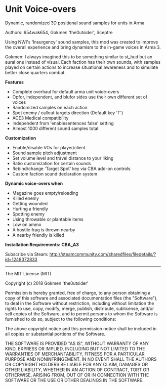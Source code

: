# Unit Voice-overs
Dynamic, randomized 3D positional sound samples for units in Arma

Authors: 654wak654, Gokmen 'the0utsider', Sceptre

Using NWI's 'Insurgency' sound samples, this mod was created to improve the overall experience and bring dynamism to the in-game voices in Arma 3.

Gokmen: I always imagined this to be something similar to st_hud but an aural one instead of visual. Each faction has their own sounds, with samples played on certain actions to increase situational awareness and to simulate better close quarters combat.

**Features**
- Complete overhaul for default arma unit voice-overs
- Opfor, independent, and blufor sides use their own different set of voices
- Randomized samples on each action
- Spot enemy / callout targets direction (Default key 'T')
- ACE3 Medical compatibility
- Independent from 'enablesentences false' setting
- Almost 1000 different sound samples total

**Customization**
- Enable/disable VOs for player/client
- Sound sample pitch adjustment
- Set volume level and travel distance to your liking
- Ratio customization for certain sounds
- Rebind/change 'Target Spot' key via CBA add-on controls
- Custom faction sound declaration system

**Dynamic voice-overs when**
- Magazine goes empty/reloading
- Killed enemy
- Getting wounded
- Hurting a friendly
- Spotting enemy
- Using throwable or plantable items
- Low on ammo
- A hostile frag is thrown nearby
- A nearby friendly is killed

**Installation Requirements: CBA_A3**

Subscribe via Steam: http://steamcommunity.com/sharedfiles/filedetails/?id=1248372833

---

The MIT License (MIT)

Copyright (c) 2018 Gokmen 'the0utsider'

Permission is hereby granted, free of charge, to any person obtaining a copy of this software and associated documentation files (the "Software"), to deal in the Software without restriction, including without limitation the rights to use, copy, modify, merge, publish, distribute, sublicense, and/or sell copies of the Software, and to permit persons to whom the Software is furnished to do so, subject to the following conditions:

The above copyright notice and this permission notice shall be included in all copies or substantial portions of the Software.

THE SOFTWARE IS PROVIDED "AS IS", WITHOUT WARRANTY OF ANY KIND, EXPRESS OR IMPLIED, INCLUDING BUT NOT LIMITED TO THE WARRANTIES OF MERCHANTABILITY, FITNESS FOR A PARTICULAR PURPOSE AND NONINFRINGEMENT. IN NO EVENT SHALL THE AUTHORS OR COPYRIGHT HOLDERS BE LIABLE FOR ANY CLAIM, DAMAGES OR OTHER LIABILITY, WHETHER IN AN ACTION OF CONTRACT, TORT OR OTHERWISE, ARISING FROM, OUT OF OR IN CONNECTION WITH THE SOFTWARE OR THE USE OR OTHER DEALINGS IN THE SOFTWARE.
